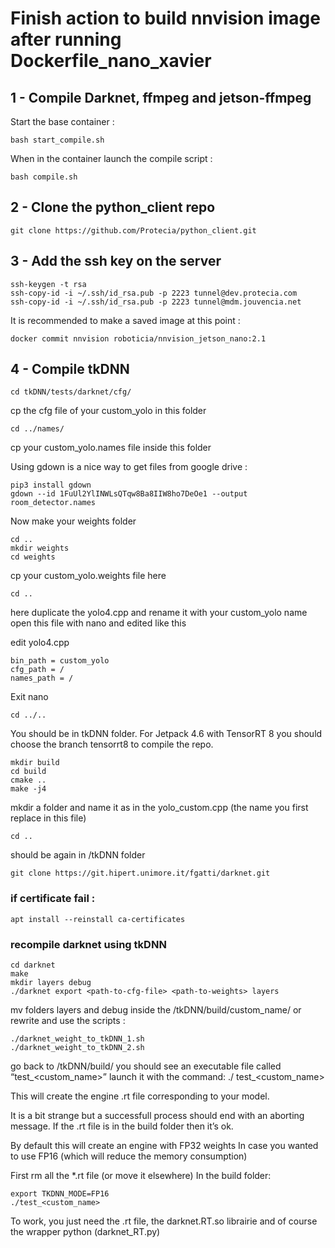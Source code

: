 # Finish action to build nnvision image after running Dockerfile_nano_xavier

## 1 - Compile Darknet, ffmpeg and jetson-ffmpeg

Start the base container :

    bash start_compile.sh

When in the container launch the compile script :

    bash compile.sh

## 2 - Clone the python_client repo

    git clone https://github.com/Protecia/python_client.git


## 3 - Add the ssh key on the server

    ssh-keygen -t rsa
    ssh-copy-id -i ~/.ssh/id_rsa.pub -p 2223 tunnel@dev.protecia.com
    ssh-copy-id -i ~/.ssh/id_rsa.pub -p 2223 tunnel@mdm.jouvencia.net

It is recommended to make a saved image at this point :

    docker commit nnvision roboticia/nnvision_jetson_nano:2.1

## 4 - Compile tkDNN

    cd tkDNN/tests/darknet/cfg/
cp the cfg file of your custom_yolo in this folder


    cd ../names/

cp your custom_yolo.names file inside this folder

Using gdown is a nice way to get files from google drive : 

    pip3 install gdown
    gdown --id 1FuUl2YlINWLsQTqw8Ba8IIW8ho7DeOe1 --output room_detector.names

Now make your weights folder

    cd ..
    mkdir weights
    cd weights
cp your custom_yolo.weights file here

    cd ..
here duplicate the yolo4.cpp and rename it with your custom_yolo name
open this file with nano and edited like this

 edit yolo4.cpp 

```
bin_path = custom_yolo
cfg_path = / 
names_path = /
```



Exit nano

    cd ../.. 

You should be in tkDNN folder.
For Jetpack 4.6 with TensorRT 8 you should choose the branch tensorrt8 to compile the repo.

    mkdir build
    cd build
    cmake ..
    make -j4

mkdir a folder and name it as in the yolo_custom.cpp (the name you first replace in this file)

    cd ..

should be again in /tkDNN folder

    git clone https://git.hipert.unimore.it/fgatti/darknet.git

### if certificate fail :
    apt install --reinstall ca-certificates
    
### recompile darknet using tkDNN

    cd darknet
    make
    mkdir layers debug
    ./darknet export <path-to-cfg-file> <path-to-weights> layers

mv folders layers and debug inside the /tkDNN/build/custom_name/ or
rewrite and use the scripts :

    ./darknet_weight_to_tkDNN_1.sh
    ./darknet_weight_to_tkDNN_2.sh
go back to /tkDNN/build/
you should see an executable file called “test_<custom_name>”
launch it with the command:
./ test_<custom_name>

This will create the engine .rt file corresponding to your model.

It is a bit strange but a successfull process should end with an aborting message. If the .rt file is in the build folder then it’s ok.

By default this will create an engine with FP32 weights
In case you wanted to use FP16 (which will reduce the memory consumption)

First rm all the *.rt file (or move it elsewhere)
In the build folder:

    export TKDNN_MODE=FP16
    ./test_<custom_name>
To work, you just need the .rt file, the darknet.RT.so librairie and of course the wrapper python (darknet_RT.py)







